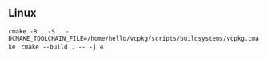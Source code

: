 ## Linux
```cmake -B . -S . -DCMAKE_TOOLCHAIN_FILE=/home/hello/vcpkg/scripts/buildsystems/vcpkg.cmake```
``` cmake --build . -- -j 4```